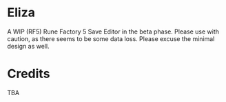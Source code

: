 # Eliza
 A WIP (RF5) Rune Factory 5 Save Editor in the beta phase. Please use with caution, as there seems to be some data loss. Please excuse the minimal design as well.
 
 # Credits
 TBA
